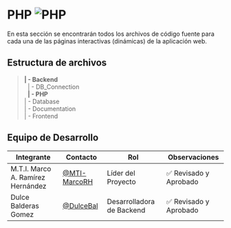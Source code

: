 # PHP ![PHP](https://img.shields.io/badge/PHP-777BB4?style=for-the-badge&logo=php&logoColor=white) 

En esta sección se encontrarán todos los archivos de código fuente para cada una de las páginas interactivas (dinámicas) de la aplicación web.


## Estructura de archivos

>**| - Backend** <br>
>&nbsp;&nbsp;| - DB_Connection <br>
>&nbsp;&nbsp;**| - PHP** <br>
>| - Database <br>
>| - Documentation <br>
>| - Frontend 


## Equipo de Desarrollo
|Integrante|Contacto|Rol|Observaciones|
|----------|--------|---|-------------|
|M.T.I. Marco A. Ramírez Hernández|[@MTI-MarcoRH](https://github.com/MTI-MarcoRH)|Líder del Proyecto|✅ Revisado y Aprobado |
|Dulce Balderas Gomez|[@DulceBal](https://github.com/DulceBal)|Desarrolladora de Backend|✅ Revisado y Aprobado|